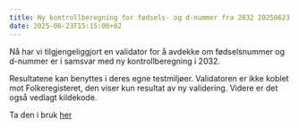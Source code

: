 ```yaml
---
title: Ny kontrollberegning for fødsels- og d-nummer fra 2032 20250623
date: 2025-06-23T15:15:00+02
---
```


Nå har vi tilgjengeliggjort en validator for å avdekke om fødselsnummer og d-nummer er i samsvar med ny kontrollberegning i 2032. 

Resultatene kan benyttes i deres egne testmiljøer. Validatoren er ikke koblet mot Folkeregisteret, den viser kun resultat av ny validering. Videre er det også vedlagt kildekode. 

Ta den i bruk [her](https://www.skatteetaten.no/deling/folkeregisteret/pid/validering/)


